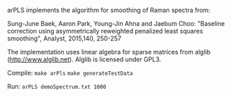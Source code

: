
arPLS implements the algorithm for smoothing of Raman spectra from:

Sung-June Baek,  Aaron Park,  Young-Jin Ahna and Jaebum Choo:
"Baseline correction using asymmetrically reweighted penalized least
squares smoothing", Analyst, 2015,140, 250-257 

The implementation uses linear algebra for sparse matrices from alglib
(http://www.alglib.net). Alglib is licensed under GPL3.

Compile:
  `make arPls`
  `make generateTestData`
  
Run:
  `arPLS demoSpectrum.txt 1000`



